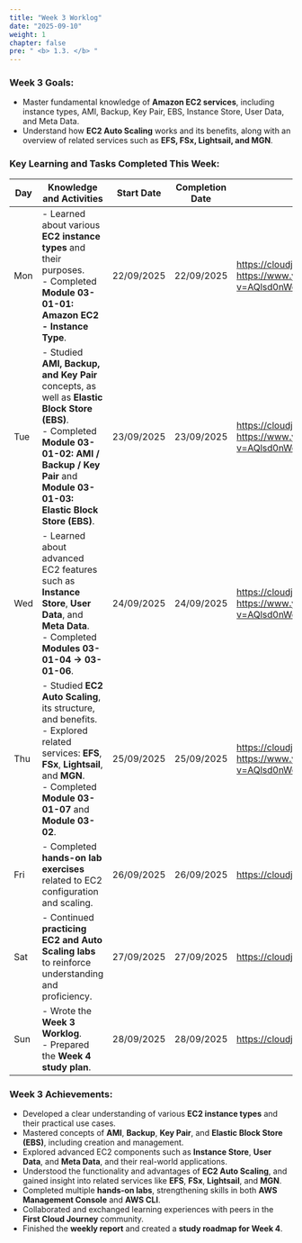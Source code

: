 ```yaml
---
title: "Week 3 Worklog"
date: "2025-09-10"
weight: 1
chapter: false
pre: " <b> 1.3. </b> "
---
```


### Week 3 Goals:

- Master fundamental knowledge of **Amazon EC2 services**, including instance types, AMI, Backup, Key Pair, EBS, Instance Store, User Data, and Meta Data.
- Understand how **EC2 Auto Scaling** works and its benefits, along with an overview of related services such as **EFS, FSx, Lightsail, and MGN**.

### Key Learning and Tasks Completed This Week:

| Day | Knowledge and Activities                                                                                                                                                                                      | Start Date | Completion Date | Learning Resources                                                                                                                       |
| --- | ------------------------------------------------------------------------------------------------------------------------------------------------------------------------------------------------------------- | ---------- | --------------- | ---------------------------------------------------------------------------------------------------------------------------------------- |
| Mon | - Learned about various **EC2 instance types** and their purposes. <br> - Completed **Module 03-01-01: Amazon EC2 - Instance Type**.                                                                          | 22/09/2025 | 22/09/2025      | <https://cloudjourney.awsstudygroup.com/> <https://www.youtube.com/watch?v=AQlsd0nWdZk&list=PLahN4TLWtox2a3vElknwzU_urND8hLn1i&index=1/> |
| Tue | - Studied **AMI, Backup, and Key Pair** concepts, as well as **Elastic Block Store (EBS)**. <br> - Completed **Module 03-01-02: AMI / Backup / Key Pair** and **Module 03-01-03: Elastic Block Store (EBS)**. | 23/09/2025 | 23/09/2025      | <https://cloudjourney.awsstudygroup.com/> <https://www.youtube.com/watch?v=AQlsd0nWdZk&list=PLahN4TLWtox2a3vElknwzU_urND8hLn1i&index=1/> |
| Wed | - Learned about advanced EC2 features such as **Instance Store**, **User Data**, and **Meta Data**. <br> - Completed **Modules 03-01-04 → 03-01-06**.                                                         | 24/09/2025 | 24/09/2025      | <https://cloudjourney.awsstudygroup.com/> <https://www.youtube.com/watch?v=AQlsd0nWdZk&list=PLahN4TLWtox2a3vElknwzU_urND8hLn1i&index=1/> |
| Thu | - Studied **EC2 Auto Scaling**, its structure, and benefits. <br> - Explored related services: **EFS**, **FSx**, **Lightsail**, and **MGN**. <br> - Completed **Module 03-01-07** and **Module 03-02**.       | 25/09/2025 | 25/09/2025      | <https://cloudjourney.awsstudygroup.com/> <https://www.youtube.com/watch?v=AQlsd0nWdZk&list=PLahN4TLWtox2a3vElknwzU_urND8hLn1i&index=1/> |
| Fri | - Completed **hands-on lab exercises** related to EC2 configuration and scaling.                                                                                                                              | 26/09/2025 | 26/09/2025      | <https://cloudjourney.awsstudygroup.com/>                                                                                                |
| Sat | - Continued **practicing EC2 and Auto Scaling labs** to reinforce understanding and proficiency.                                                                                                              | 27/09/2025 | 27/09/2025      | <https://cloudjourney.awsstudygroup.com/>                                                                                                |
| Sun | - Wrote the **Week 3 Worklog**. <br> - Prepared the **Week 4 study plan**.                                                                                                                                    | 28/09/2025 | 28/09/2025      | <https://cloudjourney.awsstudygroup.com/>                                                                                                |

### Week 3 Achievements:

- Developed a clear understanding of various **EC2 instance types** and their practical use cases.
- Mastered concepts of **AMI**, **Backup**, **Key Pair**, and **Elastic Block Store (EBS)**, including creation and management.
- Explored advanced EC2 components such as **Instance Store**, **User Data**, and **Meta Data**, and their real-world applications.
- Understood the functionality and advantages of **EC2 Auto Scaling**, and gained insight into related services like **EFS**, **FSx**, **Lightsail**, and **MGN**.
- Completed multiple **hands-on labs**, strengthening skills in both **AWS Management Console** and **AWS CLI**.
- Collaborated and exchanged learning experiences with peers in the **First Cloud Journey** community.
- Finished the **weekly report** and created a **study roadmap for Week 4**.
